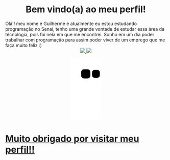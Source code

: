 <h1 align="center"> Bem vindo(a) ao meu perfil!</h1> 
<a style="text-align: center;"> Olá!! meu nome é Guilherme e atualmente eu estou estudando programação no Senai, tenho uma grande vontade de estudar essa área da técnologia, pois foi nela em que me encontrei. Sonho em um dia poder trabalhar com programação para assim poder viver de um emprego que me faça muito feliz :)
</a>
<div align="center">
  <a href="https://github.com/rafaballerini">
  <img height="180em" src="https://github-readme-stats.vercel.app/api?username=guiqsassi&show_icons=true&theme=dracula&include_all_commits=true&count_private=true"/>
  <img height="180em" src="https://github-readme-stats.vercel.app/api/top-langs/?username=guiqsassi&layout=compact&langs_count=7&theme=dracula"/>


  
  

  ![Snake animation](https://github.com/rafaballerini/rafaballerini/blob/output/github-contribution-grid-snake.svg)
    </div>
  <h1 aligntext="center"> Muito obrigado por visitar meu perfil!! </h1>
